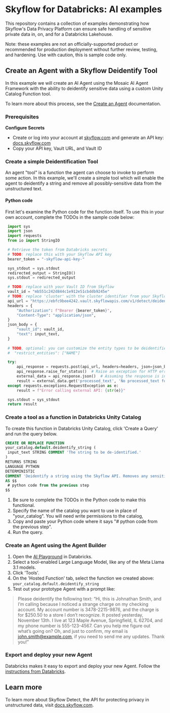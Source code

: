 
# Skyflow for Databricks: AI examples

This repository contains a collection of examples demonstrating how Skyflow's Data Privacy Platform can ensure safe handling of sensitive private data in, on, and for a Databricks Lakehouse.

Note: these examples are not an officially-supported product or recommended for production deployment without further review, testing, and hardening. Use with caution, this is sample code only.

## Create an Agent with a Skyflow Deidentify Tool

In this example we will create an AI Agent using the Mosaic AI Agent Framework with the ability to deidentify sensitive data using a custom Unity Catalog Function tool.

To learn more about this process, see the [Create an Agent](https://docs.databricks.com/en/generative-ai/agent-framework/create-agent.html) documentation.

### Prerequisites

**Configure Secrets**

- Create or log into your account at [skyflow.com](https://skyflow.com) and generate an API key: [docs.skyflow.com](https://docs.skyflow.com/api-authentication/)
- Copy your API key, Vault URL, and Vault ID


### Create a simple Deidentification Tool

An agent "tool" is a function the agent can choose to invoke to perform some action. In this example, we'll create a simple tool which will enable the agent to deidentify a string and remove all possibly-sensitive data from the unstructured text.

#### Python code

First let's examine the Python code for the function itself. To use this in your own account, complete the TODOs in the sample code below:

```py
 import sys
 import json
 import requests
 from io import StringIO

 # Retrieve the token from Databricks secrets
 # TODO: replace this with your Skyflow API key
 bearer_token = "-skyflow-api-key-"

 sys_stdout = sys.stdout
 redirected_output = StringIO()
 sys.stdout = redirected_output

 # TODO: replace with your Vault ID from Skyflow
 vault_id = "mb551c242d844c1e912e51cbddb9245e"
 # TODO: replace 'cluster' with the cluster identifier from your Skyflow Vault URL
 api_url = "https://ebfc9bee4242.vault.skyflowapis.com/v1/detect/deidentify/string"
 headers = {
     "Authorization": f"Bearer {bearer_token}",
     "Content-Type": "application/json",
 }
 json_body = {
     "vault_id": vault_id,
     "text": input_text,
 }
 
 # TODO, optional: you can customize the entity types to be deidentified by passing values in "restrict_entities", for example: 
 #  "restrict_entities": ["NAME"]

 try:
     api_response = requests.post(api_url, headers=headers, json=json_body)
     api_response.raise_for_status()  # Raise an exception for HTTP errors
     external_data = api_response.json()  # Assuming the response is in JSON format
     result = external_data.get('processed_text', 'No processed_text found')
 except requests.exceptions.RequestException as e:
     result = f"Error calling external API: {str(e)}"

 sys.stdout = sys_stdout
 return result
```


### Create a tool as a function in Databricks Unity Catalog

To create this function in Databricks Unity Catalog, click 'Create a Query' and run the query below. 

```sql
CREATE OR REPLACE FUNCTION
your_catalog.default.deidentify_string (
 input_text STRING COMMENT 'The string to be de-identified.'
)
RETURNS STRING
LANGUAGE PYTHON
DETERMINISTIC
COMMENT 'Deidentify a string using the Skyflow API. Removes any sensitive data from the string and returns a safe string with placeholders in place of sensitive data tokens.'
AS $$
 # python code from the previous step
$$
```

1. Be sure to complete the TODOs in the Python code to make this functional. 
2. Specify the name of the catalog you want to use in place of "your_catalog". You will need write permissions to the catalog, 
3. Copy and paste your Python code where it says "# python code from the previous step".
4. Run the query.

### Create an Agent using the Agent Builder

1. Open the [AI Playground](https://docs.databricks.com/en/large-language-models/ai-playground.html) in Databricks.
2. Select a tool-enabled Large Language Model, like any of the Meta Llama 3.1 models.
3. Click 'Tools'.
4. On the 'Hosted Function' tab, select the function we created above: `your_catalog.default.deidentify_string`
5. Test out your prototype Agent with a prompt like:

> Please deidentify the following text: “Hi, this is Johnathan Smith, and I’m calling because I noticed a strange charge on my checking account. My account number is 3478-2215-9876, and the charge is for $250.50 to a store I don’t recognize. It posted yesterday, November 13th. I live at 123 Maple Avenue, Springfield, IL 62704, and my phone number is 555-123-4567. Can you help me figure out what’s going on? Oh, and just to confirm, my email is john.smith@example.com, if you need to send me any updates. Thank you!”

### Export and deploy your new Agent

Databricks makes it easy to export and deploy your new Agent. Follow the [instructions from Databricks](https://docs.databricks.com/en/generative-ai/agent-framework/create-agent.html#export-and-deploy-ai-playground-agents).

## Learn more

To learn more about Skyflow Detect, the API for protecting privacy in unstructured data, visit [docs.skyflow.com](https://docs.skyflow.com/detect-overview/).
